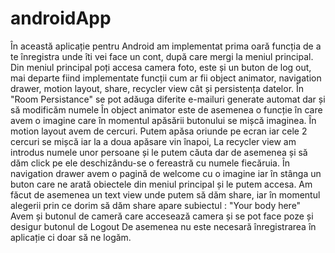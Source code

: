 # androidApp
În această aplicație pentru Android am implementat prima oară funcția de a te înregistra unde îti vei face un cont, după care mergi la meniul principal.
Din meniul principal poți accesa camera foto, este și un buton de log out, mai departe fiind implementate funcții cum ar fii object animator, navigation drawer, motion layout, share, recycler view cât și persistența datelor.
În  "Room Persistance" se pot adăuga diferite e-mailuri generate automat dar și să modificăm numele
În object animator este de asemenea o funcție în care avem o imagine care în momentul apăsării butonului se mișcă imaginea.
În motion layout avem de cercuri. Putem apăsa oriunde pe ecran iar cele 2 cercuri se mișcă iar la a doua apăsare vin înapoi,
La recycler view am introdus numele unor persoane și le putem căuta dar de asemenea și să dăm click pe ele deschizându-se o fereastră cu numele fiecăruia.
În navigation drawer avem o pagină de welcome cu o imagine iar în stânga un buton care ne arată obiectele din meniul principal și le putem accesa.
Am făcut de asemenea un text view unde putem să dăm share, iar în momentul alegerii prin ce dorim să dăm share apare subiectul : "Your body here"
Avem și butonul de cameră care accesează camera și se pot face poze și desigur butonul de Logout
De asemenea nu este necesară înregistrarea în aplicație ci doar să ne logăm. 
